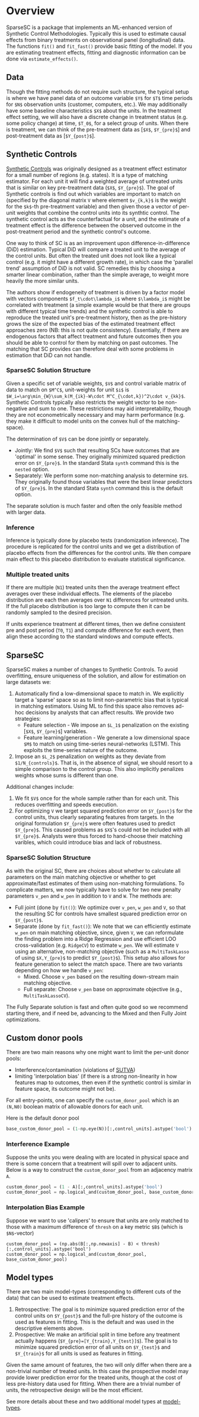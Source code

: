 # Overview

SparseSC is a package that implements an ML-enhanced version of Synthetic Control Methodologies. Typically this is used to estimate causal effects from binary treatments on observational panel (longitudinal) data. The functions `fit()` and `fit_fast()` provide basic fitting of the model. If you are estimating treatment effects, fitting and diagnostic information can be done via `estimate_effects()`.

## Data
Though the fitting methods do not require such structure, the typical setup is where we have panel data of an outcome variable `$Y$` for `$T$` time periods for `$N$` observation units (customer, computers, etc.). We may additionally have some baseline characteristics `$X$` about the units. In the treatment effect setting, we will also have a discrete change in treatment status (e.g. some policy change) at time, `$T_0$`, for a select group of units. When there is treatment, we can think of the pre-treatment data as [`$X$`, `$Y_{pre}$`] and post-treatment data as [`$Y_{post}$`].

## Synthetic Controls

[Synthetic Controls](https://en.wikipedia.org/wiki/Synthetic_control_method) was originally designed as a treatment effect estimator for a small number of regions (e.g. states). It is a type of matching estimator. For each unit it will find a weighted average of untreated units that is similar on key pre-treatment data (`$X$`, `$Y_{pre}$`). The goal of Synthetic controls is find out which variables are important to match on (specified by the diagonal matrix `V` where element `$v_{k,k}$` is the weight for the `$k$`-th pre-treatment variable) and then given those a vector of per-unit weights that combine the control units into its synthtic control. The synthetic control acts as the counterfactual for a unit, and the estimate of a treatment effect is the difference between the observed outcome in the post-treatment period and the synthetic control's outcome.

One way to think of SC is as an improvement upon difference-in-difference (DiD) estimation. Typical DiD will compare a treated unit to the average of the control units. But often the treated unit does not look like a  typical control (e.g. it might have a different growth rate), in which case the 'parallel trend' assumption of DiD is not valid. SC remedies this by choosing a smarter linear combination, rather than the simple average, to weight more heavily the more similar units.

The authors show if endogeneity of treatment is driven by a factor model with vectors components `$f_t\cdot\lambda_i$` where `$\lambda_i$` might be correlated with treatment (a simple example would be that there are groups with different typical time trends) and the synthetic control is able to reproduce the treated unit's pre-treatment history, then as the pre-history grows the size of the expected bias of the estimated treatment effect approaches zero (NB: this is not quite consistency). Essentially, if there are endogenous factors that affect treatment and future outcomes then you should be able to control for them by matching on past outcomes. The matching that SC provides can therefore deal with some problems in estimation that DiD can not handle.

### SparseSC Solution Structure
Given a specific set of variable weights, `$V$` and control variable matrix of data to match on `$M^C$`, unit-weights for unit `$i$` is `$W_i=\arg\min_{W}\sum_k(M_{ik}-W\cdot M^C_{\cdot,k})^2\cdot v_{kk}$`. Synthetic Controls typically also restricts the weight vector to be non-negative and sum to one. These restrictions may aid interpretability, though they are not econometrically necessary and may harm performance (e.g. they make it difficult to model units on the convex hull of the matching-space).

The determination of `$V$` can be done jointly or separately.
* Jointly: We find `$V$` such that resulting SCs have outcomes that are 'optimal' in some sense. They originally minimized squared prediction error on `$Y_{pre}$`. In the standard Stata `synth` command this is the `nested` option.
* Separately: We perform some non-matching analysis to determine `$V$`. They originally found those variables that were the best linear predictors of `$Y_{pre}$`. In the standard Stata `synth` command this is the default option.

The separate solution is much faster and often the only feasible method with larger data.

### Inference
Inference is typically done by placebo tests (randomization inference). The procedure is replicated for the control units and we get a distribution of placebo effects from the differences for the control units. We then compare main effect to this placebo distribution to evaluate statistical significance.

### Multiple treated units
If there are multiple (`N1`) treated units then the average treatment effect averages over these individual effects. The elements of the placebo distribution are each then averages over `N1` differences for untreated units. If the full placebo distribution is too large to compute then it can be randomly sampled to the desired precision.

If units experience treatment at different times, then we define consistent pre and post period (`T0`, `T1`) and compute difference for each event, then align these according to the standard windows and compute effects.

## SparseSC
SparseSC makes a number of changes to Synthetic Controls. To avoid overfitting, ensure uniqueness of the solution, and allow for estimation on large datasets we:
1. Automatically find a low-dimensional space to match in. We explicitly target a 'sparse' space so as to limit non-parametric bias that is typical in matching estimators. Using ML to find this space also removes ad-hoc decisions by analysts that can affect results. We provide two strategies: 
   * Feature selection - We impose an `$L_1$` penalization on the existing [`$X$`, `$Y_{pre}$`] variables.
   * Feature learning/generation - We generate a low dimensional space `$M$` to match on using time-series neural-networks (LSTM). This exploits the time-series nature of the outcome.
2. Impose an `$L_2$` penalization on weights as they deviate from `$1/N_{controls}$`. That is, in the absence of signal, we should resort to a simple comparison to the control group. This also implicitly penalizes weights whose sums is different than one.

Additional changes include:
1. We fit `$V$` once for the whole sample rather than for each unit. This reduces overfitting and speeds execution.
2. For optimizing `V` we target squared prediction error on `$Y_{post}$` for the control units, thus clearly separating features from targets. In the original formulation `$Y_{pre}$` were often features used to predict `$Y_{pre}$`. This caused problems as `$X$`'s could not be included with all `$Y_{pre}$`. Analysts were thus forced to hand-choose their matching varibles, which could introduce bias and lack of robustness.

### SparseSC Solution Structure
As with the original SC, there are choices about whether to calculate all parameters on the main matching objective or whether to get approximate/fast estimates of them using non-matching formulations. To complicate matters, we now typically have to solve for two new penalty parameters `v_pen` and `w_pen` in addition to `V` and `W`. The methods are:
* Full joint (done by `fit()`): We optimize over `v_pen`, `w_pen` and `V`, so that the resulting SC for controls have smallest squared prediction error on `$Y_{post}$`.
* Separate (done by `fit_fast()`): We note that we can efficiently estimate `w_pen` on main matching objective, since, given `V`, we can reformulate the finding problem into a Ridge Regression and use efficient LOO cross-validation (e.g. `RidgeCV`) to estimate `w_pen`. We will estimate `V` using an alternative, non-matching objective (such as a `MultiTaskLasso` of using `$X,Y_{pre}$` to predict `$Y_{post}$`). This setup also allows for feature generation to select the match space. There are two variants depending on how we handle `v_pen`:
  * Mixed. Choose `v_pen` based on the resulting down-stream main matching objective.
  * Full separate: Choose `v_pen` base on approximate objective (e.g., `MultiTaskLassoCV`).

The Fully Separate solution is fast and often quite good so we recommend starting there, and if need be, advancing to the Mixed and then Fully Joint optimizations.

## Custom donor pools
There are two main reasons why one might want to limit the per-unit donor pools: 
* Interference/contamination (violations of [SUTVA](https://en.wikipedia.org/wiki/Rubin_causal_model#Stable_unit_treatment_value_assumption_(SUTVA)))
* limiting 'interpolation bias' (if there is a strong non-linearity in how features map to outcomes, then even if the synthetic control is similar in feature space, its outcome might not be). 

For all entry-points, one can specify the `custom_donor_pool` which is an `(N,N0)` boolean matrix of allowable donors for each unit.

Here is the default donor pool
```py
base_custom_donor_pool = (1-np.eye(N))[:,control_units].astype('bool')
```

### Interference Example 
Suppose the units you were dealing with are located in physical space and there is some concern that a treatment will spill over to adjacent units. Below is a way to construct the `custom_donor_pool` from an adjacency matrix `A`.
```py
custom_donor_pool = (1 - A)[:,control_units].astype('bool')
custom_donor_pool = np.logical_and(custom_donor_pool, base_custom_donor_pool)
```

### Interpolation Bias Example
Suppose we want to use 'calipers' to ensure that units are only matched to those with a maximum difference of `thresh` on a key metric `$B$` (which is `$N$`-vector) 
```
custom_donor_pool = (np.abs(B[:,np.newaxis] - B) < thresh)[:,control_units].astype('bool')
custom_donor_pool = np.logical_and(custom_donor_pool, base_custom_donor_pool)
```

## Model types
There are two main model-types (corresponding to different cuts of the data) that can be used to estimate treatment effects.
1. Retrospective: The goal is to minimize squared prediction error of the control units on `$Y_{post}$` and the full-pre history of the outcome is used as features in fitting. This is the default and was used in the descriptive elements above.
2. Prospective: We make an artificial split in time before any treatment actually happens (`$Y_{pre}=[Y_{train},Y_{test}]$`). The goal is to minimize squared prediction error of all units on `$Y_{test}$` and `$Y_{train}$` for all units is used as features in fitting.

Given the same amount of features, the two will only differ when there are a non-trivial number of treated units. In this case the prospective model may provide lower prediction error for the treated units, though at the cost of less pre-history data used for fitting. When there are a trivial number of units, the retrospective design will be the most efficient.

See more details about these and two additional model types at [model-types](model-types).

